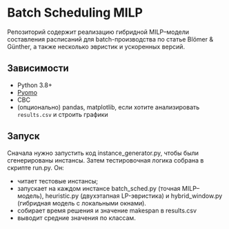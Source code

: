 # Batch Scheduling MILP
Репозиторий содержит реализацию гибридной MILP–модели составления расписаний для batch-производства по статье Blömer & Günther, а также несколько эвристик и ускоренных версий.

## Зависимости
- Python 3.8+  
- [Pyomo](http://www.pyomo.org/)  
- CBC  
- (опционально) pandas, matplotlib, если хотите анализировать `results.csv` и строить графики

## Запуск
Сначала нужно запустить код instance_generator.py, чтобы были сгенерированы инстансы.
Затем тестировочная логика собрана в скрипте run.py. Он:
- читает тестовые инстансы;
- запускает на каждом инстансе batch_sched.py (точная MILP–модель), heuristic.py (двухэтапная LP-эвристика) и hybrid_window.py (гибридная модель с локальными окнами).
- собирает время решения и значение makespan в results.csv
- выводит средние значения по классам.
